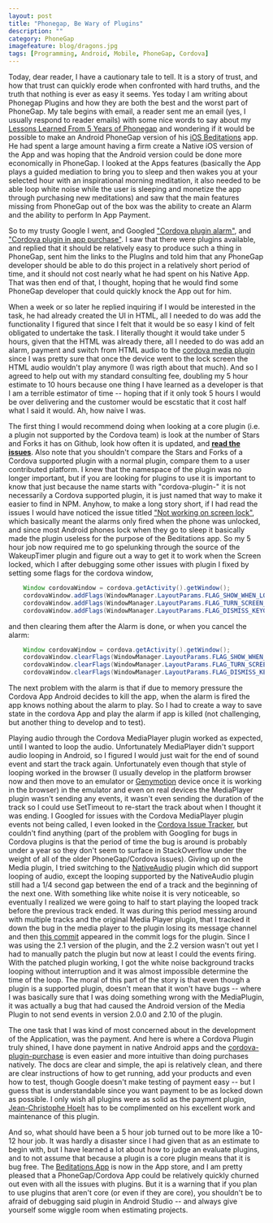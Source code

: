 ```yaml
---
layout: post
title: "Phonegap, Be Wary of Plugins"
description: ""
category: PhoneGap
imagefeature: blog/dragons.jpg
tags: [Programming, Android, Mobile, PhoneGap, Cordova]
---
```


Today, dear reader, I have a cautionary tale to tell.  It is a story of trust, and how that trust can quickly erode
when confronted with hard truths, and the truth that nothing is ever as easy it seems.  Yes today I am writing about
Phonegap Plugins and how they are both the best and the worst part of PhoneGap.   My tale begins with email,
a reader sent me an email (yes, I usually respond to reader emails) with some nice words to say about my
[Lessons Learned From 5 Years of Phonegap](http://www.agingcoder.com/programming/2015/02/21/lessons-learned-from-5-years-of-phonegapcordova-development/)
and wondering if it would be possible to make an Android PhoneGap version of his [iOS Beditations](https://itunes.apple.com/us/app/beditations/id969123738)
app.   He had spent a large amount having a firm create a Native iOS version of the App and was hoping that the
Android version could be done more economically in PhoneGap.  I looked at the Apps features (basically the App
plays a guided mediation to bring you to sleep and then wakes you at your selected hour with an inspirational
morning meditation, it also needed to be able loop white noise while the user is sleeping and monetize the app
through purchasing new meditations) and saw that the main features missing from PhoneGap out of the box was the ability
to create an Alarm and the ability to perform In App Payment.

So to my trusty Google I went, and Googled ["Cordova plugin alarm"](https://www.google.ca/search?q=cordova+plugin+alarm),
and ["Cordova plugin in app purchase"](https://www.google.ca/search?q=cordova+plugin+in+app+purchase).  I saw that there
were plugins available, and replied that it should be relatively easy to produce such a thing in PhoneGap, sent him
the links to the PlugIns and told him that any PhoneGap developer should be able to do this project in a relatively short
period of time, and it should not cost nearly what he had spent on his Native App.  That was then end of that, I thought,
hoping that he would find some PhoneGap developer that could quickly knock the App out for him.

When a week or so later he replied inquiring if I would be interested in the task, he had already created the UI in HTML,
all I needed to do was add the functionality I figured that since I felt that it would be so easy I kind of felt
obligated to undertake the task.  I literally thought it would take under 5 hours, given that the HTML was already there,
all I needed to do was add an alarm, payment and switch from HTML audio to the [cordova media plugin](https://github.com/apache/cordova-plugin-media) since
I was pretty sure that once the device went to the lock screen the HTML audio wouldn't play anymore (I was rigth about that much).
And so I agreed to help out with my standard consulting fee, doubling my 5 hour estimate to 10 hours because one thing
I have learned as a developer is that I am a terrible estimator of time -- hoping that if it only took 5 hours I would
be over delivering and the customer would be escstatic that it cost half what I said it would.  Ah, how naive I was.

The first thing I would recommend doing when looking at a core plugin (i.e. a plugin not supported by the Cordova team)
is look at the number of Stars and Forks it has on Github, look how often it is updated, and [**read the issues**](https://github.com/wnyc/cordova-plugin-wakeuptimer/issues).  Also note that you shouldn't compare the Stars and Forks of a Cordova supported
plugin with a normal plugin, compare them to a user contributed platform.  I knew that the namespace of the plugin was
no longer important, but if you are looking for plugins to use it is important to know that just because the name
starts with "cordova-plugin-" it is not necessarily a Cordova supported plugin, it is just named that way to make it
easier to find in NPM.  Anyhow, to make a long story short, if I had read the issues I would have noticed the issue
titled ["Not working on screen lock"](https://github.com/wnyc/cordova-plugin-wakeuptimer/issues/9), which basically meant
the alarms only fired when the phone was unlocked, and since most Android phones lock when they go to sleep it basically
made the plugin useless for the purpose of the Beditations app.  So my 5 hour job now required me to go spelunking
through the source of the WakeupTimer plugin and figure out a way to get it to work when the Screen locked, which
I after debugging some other issues with plugin I fixed by setting some flags for the cordova window,

``` java
    Window cordovaWindow = cordova.getActivity().getWindow();
    cordovaWindow.addFlags(WindowManager.LayoutParams.FLAG_SHOW_WHEN_LOCKED);
    cordovaWindow.addFlags(WindowManager.LayoutParams.FLAG_TURN_SCREEN_ON);
    cordovaWindow.addFlags(WindowManager.LayoutParams.FLAG_DISMISS_KEYGUARD);
```

and then clearing them after the Alarm is done, or when you cancel the alarm:

``` java
    Window cordovaWindow = cordova.getActivity().getWindow();
    cordovaWindow.clearFlags(WindowManager.LayoutParams.FLAG_SHOW_WHEN_LOCKED);
    cordovaWindow.clearFlags(WindowManager.LayoutParams.FLAG_TURN_SCREEN_ON);
    cordovaWindow.clearFlags(WindowManager.LayoutParams.FLAG_DISMISS_KEYGUARD);
```

The next problem with the alarm is that if due to memory pressure the Cordova App Android decides to kill the app,
when the alarm is fired the app knows nothing about the alarm to play.  So I had to create a way to save state in
the cordova App and play the alarm if app is killed (not challenging, but another thing to develop and to test).

Playing audio through the Cordova MediaPlayer plugin worked as expected, until I wanted to loop the audio.  Unfortunately
MediaPlayer didn't support audio looping in Android, so I figured I would just wait for the end of sound event and start the
track again.  Unfortunately even though that style of looping worked in the browser (I usually develop in the platform browser
now and then move to an emulator or [Genymotion](https://www.genymotion.com/) device once it is working in the browser) in
the emulator and even on real devices the MediaPlayer plugin wasn't sending any events, it wasn't even sending the duration
of the track so I could use SetTimeout to re-start the track about when I thought it was ending.   I Googled for issues with
the Cordova MediaPlayer plugin events not being called, I even looked in the [Cordova Issue Tracker](https://issues.apache.org/jira/browse/CB/),
but couldn't find anything (part of the problem with Googling for bugs in Cordova plugins is that the period of time
the bug is around is probably under a year so they don't seem to surface in StackOverflow under the weight of all of the older
PhoneGap/Cordova issues).  Giving up on the Media plugin, I tried switching to the [NativeAudio](https://github.com/floatinghotpot/cordova-plugin-nativeaudio)
plugin which did support looping of audio, except the looping supported by the NativeAudio plugin still had a 1/4 second
gap between the end of a track and the beginning of the next one.  With something like white noise it is very noticeable,
so eventually I realized we were going to half to start playing the looped track before the previous track ended.  It was
during this period messing around with multiple tracks and the original Media Player plugin, that I tracked it down the bug in the
media player to the plugin losing its message channel and then [this commit](https://github.com/apache/cordova-plugin-media/commit/597e998d1ebe75bfefa933a56d42006f1a309a8c) appeared in the commit logs for
the plugin.  Since I was using the 2.1 version of the plugin, and the 2.2 version wasn't out yet I had to manually patch
the plugin but now at least I could the events firing.  With the patched plugin working, I got the white noise background
tracks looping without interruption and it was almost impossible determine the time of the loop.  The moral of this part
of the story is that even though a plugin is a supported plugin, doesn't mean that it won't have bugs -- where I was basically
sure that I was doing something wrong with the MediaPlugin, it was actually a bug that had caused the Android version of the
Media Plugin to not send events in version 2.0.0 and 2.10 of the plugin.

The one task that I was kind of most concerned about in the development of the Application, was the payment.  And here
is where a Cordova Plugin truly shined, I have done payment in native Android apps and the [cordova-plugin-purchase](https://github.com/j3k0/cordova-plugin-purchase)
is even easier and more intuitive than doing purchases natively.  The docs are clear and simple, the api is relatively clean,
and there are clear instructions of how to get running, add your products and even how to test, though Google doesn't
make testing of payment easy -- but I guess that is understandable since you want payment to be as locked down as possible.  I
only wish all plugins were as solid as the payment plugin, [Jean-Christophe Hoelt](https://github.com/j3k0)
has to be complimented on his excellent work and maintenance of this plugin.

And so, what should have been a 5 hour job turned out to be more like a 10-12 hour job.  It was hardly a disaster since I
had given that as an estimate to begin with, but I have learned a lot about how to judge an evaluate plugins, and to not
assume that because a plugin is a core plugin means that it is bug free.  The [Beditations App](https://play.google.com/store/apps/details?id=com.highlymeditated.beditations)
is now in the App store, and I am pretty pleased that a PhoneGap/Cordova App could be relatively quickly churned out even with
all the issues with plugins.  But it is a warning that if you plan to use plugins that aren't core (or even if they are
core), you shouldn't be to afraid of debugging said plugin in Android Studio -- and always give yourself some wiggle
room when estimating projects.



